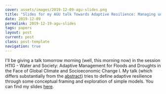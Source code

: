 ```yaml
---
cover: assets/images/2019-12-09-agu-slides.png
title: "Slides for my AGU talk Towards Adaptive Resilience: Managing uncertainties and exploiting predictability across timescales"
date: 2019-12-09
permalink: 2019-12-19-agu-slides
tags: papers
layout: post
current: post
class: post-template
navigation: true
---
```


I'll be giving a talk tomorrow morning (well, this morning now) in the session H11G - Water and Society: Adaptive Management for Floods and Droughts in the Face of Global Climate and Socioeconomic Change I.
My talk (which differs substantially from the [abstract](https://agu.confex.com/agu/fm19/meetingapp.cgi/Paper/619257)) tries to define adaptive resilience through some conceptual framing and exploration of simple models.
You can find my slides [here](assets/pdf/2019-12-09-agu-slides.pdf).